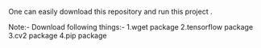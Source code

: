 One can easily download this repository and run this project . 

Note:-
Download following things:-
1.wget package
2.tensorflow package
3.cv2 package 
4.pip package

